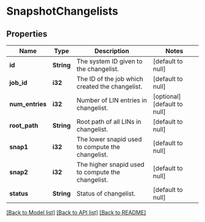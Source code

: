 # SnapshotChangelists

## Properties
Name | Type | Description | Notes
------------ | ------------- | ------------- | -------------
**id** | **String** | The system ID given to the changelist. | [default to null]
**job_id** | **i32** | The ID of the job which created the changelist. | [default to null]
**num_entries** | **i32** | Number of LIN entries in changelist. | [optional] [default to null]
**root_path** | **String** | Root path of all LINs in changelist. | [default to null]
**snap1** | **i32** | The lower snapid used to compute the changelist. | [default to null]
**snap2** | **i32** | The higher snapid used to compute the changelist. | [default to null]
**status** | **String** | Status of changelist. | [default to null]

[[Back to Model list]](../README.md#documentation-for-models) [[Back to API list]](../README.md#documentation-for-api-endpoints) [[Back to README]](../README.md)


